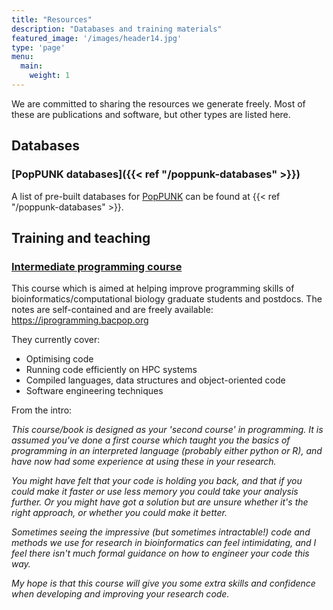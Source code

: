 ```yaml
---
title: "Resources"
description: "Databases and training materials"
featured_image: '/images/header14.jpg'
type: 'page'
menu:
  main:
    weight: 1
---
```

We are committed to sharing the resources we generate freely. Most of these
are publications and software, but other types are listed here.

## Databases

### [PopPUNK databases]({{< ref "/poppunk-databases" >}})

A list of pre-built databases for [PopPUNK](https://poppunk-docs.bacpop.org/) can be found
at {{< ref "/poppunk-databases" >}}.

## Training and teaching

### [Intermediate programming course](https://iprogramming.bacpop.org)

This course which is aimed at helping improve programming skills of bioinformatics/computational biology graduate students and postdocs. The notes are self-contained and are freely available:
https://iprogramming.bacpop.org

They currently cover:
- Optimising code
- Running code efficiently on HPC systems
- Compiled languages, data structures and object-oriented code
- Software engineering techniques

From the intro:

_This course/book is designed as your 'second course' in programming. It is assumed you've done a first course which taught you the basics of programming in an interpreted language (probably either python or R), and have now had some experience at using these in your research._

_You might have felt that your code is holding you back, and that if you could make it faster or use less memory you could take your analysis further. Or you might have got a solution but are unsure whether it's the right approach, or whether you could make it better._

_Sometimes seeing the impressive (but sometimes intractable!) code and methods we use for research in bioinformatics can feel intimidating, and I feel there isn't much formal guidance on how to engineer your code this way._

_My hope is that this course will give you some extra skills and confidence when developing and improving your research code._
